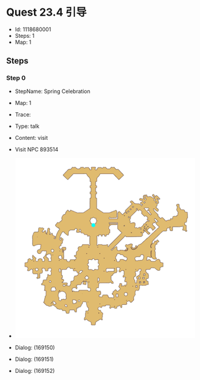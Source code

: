 # Quest 23.4 引导

- Id: 1118680001
- Steps: 1
- Map: 1

## Steps

### Step 0
- StepName:  Spring Celebration
- Map:  1
- Trace:  
- Type:  talk
- Content:  visit
- Visit NPC 893514

- ![images/1118680001_0.png](images/1118680001_0.png)
- Dialog: (169150)
- Dialog: (169151)
- Dialog: (169152)


